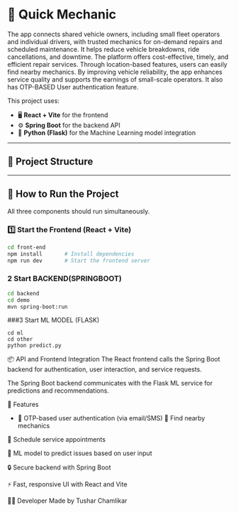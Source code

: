 # 🚗 Quick Mechanic

The app connects shared vehicle owners, including small fleet operators and individual drivers, with trusted mechanics for on-demand repairs and scheduled maintenance. It helps reduce vehicle breakdowns, ride cancellations, and downtime. The platform offers cost-effective, timely, and efficient repair services. Through location-based features, users can easily find nearby mechanics. By improving vehicle reliability, the app enhances service quality and supports the earnings of small-scale operators. It also has OTP-BASED User authentication feature.

This project uses:
- 🖥️ **React + Vite** for the frontend
- ⚙️ **Spring Boot** for the backend API
- 🤖 **Python (Flask)** for the Machine Learning model integration

---

## 📁 Project Structure


---

## 🚀 How to Run the Project

All three components should run simultaneously.

### 1️⃣ Start the Frontend (React + Vite)

```bash
cd front-end
npm install       # Install dependencies
npm run dev       # Start the frontend server
```
### 2 Start BACKEND(SPRINGBOOT)
```bash
cd backend
cd demo
mvn spring-boot:run
```

###3 Start ML MODEL (FLASK)
```
cd ml
cd other
python predict.py
```

📦 API and Frontend Integration
The React frontend calls the Spring Boot backend for authentication, user interaction, and service requests.

The Spring Boot backend communicates with the Flask ML service for predictions and recommendations.

🧠 Features
 -  🔐 OTP-based user authentication (via email/SMS)
📍 Find nearby mechanics

📅 Schedule service appointments

🧠 ML model to predict issues based on user input

🔒 Secure backend with Spring Boot

⚡ Fast, responsive UI with React and Vite

👨‍💻 Developer
Made by Tushar Chamlikar



